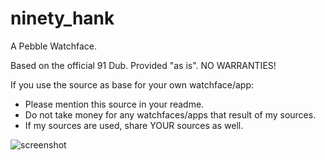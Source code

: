 ninety_hank
===========

A Pebble Watchface.

Based on the official 91 Dub.
Provided "as is". NO WARRANTIES!

If you use the source as base for your own watchface/app:
- Please mention this source in your readme.
- Do not take money for any watchfaces/apps that result of my sources.
- If my sources are used, share YOUR sources as well.

![screenshot](https://raw.github.com/pebl-hank/ninety_hank_2/master/screenshot.png)